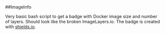 ##ImageInfo

Very basic bash script to get a badge with Docker image size and number of layers.
Should look like the broken ImageLayers.io.
The badge is created with <a href="http://shields.io/">shields.io</a>.
